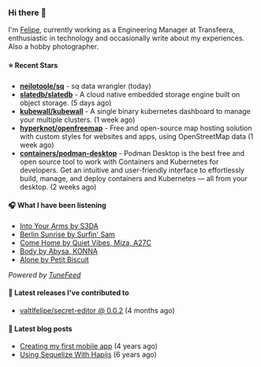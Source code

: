 ### Hi there 👋

I'm [Felipe](https://felipevm.com), currently working as a Engineering Manager at Transfeera, enthusiastic in technology and occasionally write about my experiences. Also a hobby photographer.

#### ⭐ Recent Stars
- **[neilotoole/sq](https://github.com/neilotoole/sq)** - sq data wrangler (today)
- **[slatedb/slatedb](https://github.com/slatedb/slatedb)** - A cloud native embedded storage engine built on object storage. (5 days ago)
- **[kubewall/kubewall](https://github.com/kubewall/kubewall)** - A single binary kubernetes dashboard to manage your multiple clusters. (1 week ago)
- **[hyperknot/openfreemap](https://github.com/hyperknot/openfreemap)** - Free and open-source map hosting solution with custom styles for websites and apps, using OpenStreetMap data (1 week ago)
- **[containers/podman-desktop](https://github.com/containers/podman-desktop)** - Podman Desktop is the best free and open source tool to work with Containers and Kubernetes for developers. Get an intuitive and user-friendly interface to effortlessly build, manage, and deploy containers and Kubernetes — all from your desktop. (2 weeks ago)

#### 🎧 What I have been listening
- [Into Your Arms by S3DA](https://open.spotify.com/track/7owF109splj0JBLqAELzcn)
- [Berlin Sunrise by Surfin&#39; Sam](https://open.spotify.com/track/4sDrZxeb584ogv3BG68M8b)
- [Come Home by Quiet Vibes, Miza, A27C](https://open.spotify.com/track/5BHFusQTASmzt2TLDZ8Nvy)
- [Body by Abysa, KONNA](https://open.spotify.com/track/32ZEpRQ9NSvx5n5cMYxPI6)
- [Alone by Petit Biscuit](https://open.spotify.com/track/4p1NHiFP4PfV7eW1183Ej9)

_Powered by [TuneFeed](https://tunefeed.app?ref=valtlfelipe-gh-profile)_ 

#### 🚀 Latest releases I've contributed to


- [valtlfelipe/secret-editor @ 0.0.2](https://github.com/valtlfelipe/secret-editor/releases/tag/0.0.2) (4 months ago)

#### 📄 Latest blog posts
- [Creating my first mobile app](https://felipevm.com/posts/creating-my-first-mobile-app/) (4 years ago)
- [Using Sequelize With Hapijs](https://felipevm.com/posts/using-sequelize-with-hapijs/) (6 years ago)

